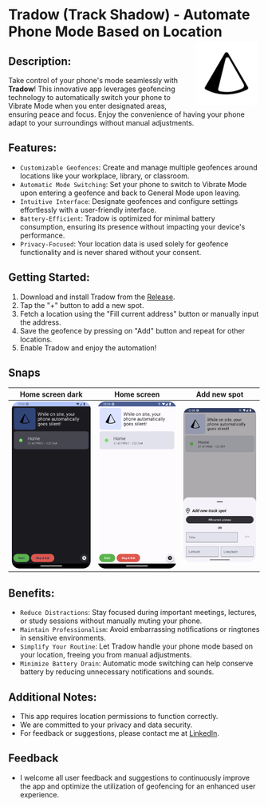 # Tradow (Track Shadow) - Automate Phone Mode Based on Location <img align="right" src="app/src/main/ic_launcher-playstore.png" width=125 height=125 style ="padding:4px" alt="App Logo">

<!-- References
https://www.darrylbayliss.net/jetpack-compose-for-maps/
https://github.com/barmangolap15/Get-current-location-using-google-api-and-places-api/blob/master/app/src/main/AndroidManifest.xml
https://github.com/fakeyatogod/MapwithLocation/blob/master/app/src/main/java/com/app/directionwithlocation/MainActivity.kt
https://github.com/7kashif/WeatherCast/blob/master/local.properties

APIs
AIzaSyDld3KTpWgb4o95IlG7-HFJw-Y096C7g4I
-->

## Description:
Take control of your phone's mode seamlessly with **Tradow**! This innovative app leverages geofencing technology to automatically switch your phone to Vibrate Mode when you enter designated areas, ensuring peace and focus. 
Enjoy the convenience of having your phone adapt to your surroundings without manual adjustments.

## Features:
* `Customizable Geofences`: Create and manage multiple geofences around locations like your workplace, library, or classroom.
* `Automatic Mode Switching`: Set your phone to switch to Vibrate Mode upon entering a geofence and back to General Mode upon leaving.
* `Intuitive Interface`: Designate geofences and configure settings effortlessly with a user-friendly interface.
* `Battery-Efficient`: Tradow is optimized for minimal battery consumption, ensuring its presence without impacting your device's performance.
* `Privacy-Focused`: Your location data is used solely for geofence functionality and is never shared without your consent.

## Getting Started:
1. Download and install Tradow from the [Release](https://github.com/HarshPanchal18/Tradow/releases).
2. Tap the "+" button to add a new spot. 
3. Fetch a location using the "Fill current address" button or manually input the address. 
4. Save the geofence by pressing on "Add" button and repeat for other locations. 
5. Enable Tradow and enjoy the automation!

## Snaps 
| Home screen dark    | Home screen               | Add new spot           |
|---------------------|---------------------------|------------------------|
| ![](snaps/Home.png) | ![](snaps/Home-Light.png) | ![](snaps/AddSpot.png) |

## Benefits:
* `Reduce Distractions`: Stay focused during important meetings, lectures, or study sessions without manually muting your phone.
* `Maintain Professionalism`: Avoid embarrassing notifications or ringtones in sensitive environments.
* `Simplify Your Routine`: Let Tradow handle your phone mode based on your location, freeing you from manual adjustments.
* `Minimize Battery Drain`: Automatic mode switching can help conserve battery by reducing unnecessary notifications and sounds.

## Additional Notes:
* This app requires location permissions to function correctly.
* We are committed to your privacy and data security.
* For feedback or suggestions, please contact me at [LinkedIn](https://www.linkedin.com/in/harshpanchal18/).

## Feedback
* I welcome all user feedback and suggestions to continuously improve the app and optimize the utilization of geofencing for an enhanced user experience.
